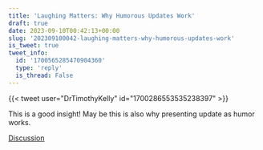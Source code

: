 ```yaml
---
title: 'Laughing Matters: Why Humorous Updates Work'
draft: true
date: 2023-09-10T00:42:13+00:00
slug: '202309100042-laughing-matters-why-humorous-updates-work'
is_tweet: true
tweet_info:
  id: '1700565285470904360'
  type: 'reply'
  is_thread: False
---
```




{{< tweet user="DrTimothyKelly" id="1700286553535238397" >}}

This is a good insight! May be this is also why presenting update as humor works.

[Discussion](https://x.com/sytelus/status/1700565285470904360)
